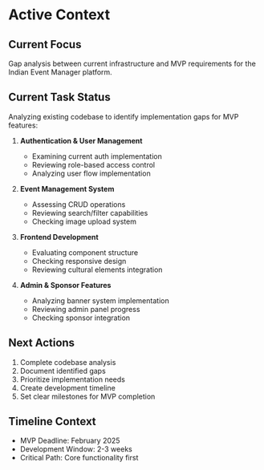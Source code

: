 # Active Context

## Current Focus

Gap analysis between current infrastructure and MVP requirements for the Indian Event Manager platform.

## Current Task Status

Analyzing existing codebase to identify implementation gaps for MVP features:

1. **Authentication & User Management**
   - Examining current auth implementation
   - Reviewing role-based access control
   - Analyzing user flow implementation

2. **Event Management System**
   - Assessing CRUD operations
   - Reviewing search/filter capabilities
   - Checking image upload system

3. **Frontend Development**
   - Evaluating component structure
   - Checking responsive design
   - Reviewing cultural elements integration

4. **Admin & Sponsor Features**
   - Analyzing banner system implementation
   - Reviewing admin panel progress
   - Checking sponsor integration

## Next Actions

1. Complete codebase analysis
2. Document identified gaps
3. Prioritize implementation needs
4. Create development timeline
5. Set clear milestones for MVP completion

## Timeline Context

- MVP Deadline: February 2025
- Development Window: 2-3 weeks
- Critical Path: Core functionality first
